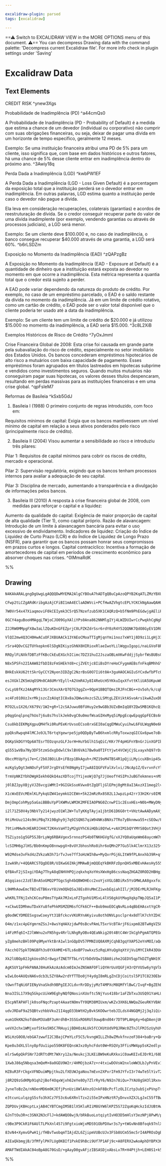 ```yaml
---

excalidraw-plugin: parsed
tags: [excalidraw]

---
```

==⚠  Switch to EXCALIDRAW VIEW in the MORE OPTIONS menu of this document. ⚠== You can decompress Drawing data with the command palette: 'Decompress current Excalidraw file'. For more info check in plugin settings under 'Saving'


# Excalidraw Data
## Text Elements
CREDIT RISK ^ynew3Xgs

 Probabilidade de Inadimplência (PD) ^a44cmQs0

A Probabilidade de Inadimplência (PD - Probability of Default) é a 
medida que estima a chance de um devedor (individual ou corporativo) 
não cumprir com suas obrigações financeiras, ou seja, deixar de pagar 
uma dívida em um horizonte de tempo específico, geralmente 12 meses.

Exemplo:
Se uma instituição financeira atribui uma PD de 5% para um cliente, 
isso significa que, com base em dados históricos e outros fatores, há 
uma chance de 5% desse cliente entrar em inadimplência dentro do 
próximo ano. ^3Awiy18q

Perda Dada a Inadimplência (LGD) ^kwbPW1EF

A Perda Dada a Inadimplência (LGD - Loss Given Default) é a 
porcentagem da exposição total que a instituição perderá se o 
devedor entrar em inadimplência. Em outras palavras, LGD estima 
quanto a instituição perde caso o devedor não pague a dívida.

Ela leva em consideração recuperações, colaterais (garantias) e 
acordos de reestruturação de dívida. Se o credor conseguir recuperar 
parte do valor de uma dívida inadimplente (por exemplo, vendendo 
garantias ou através de processos judiciais), a LGD será menor.

Exemplo:
Se um cliente deve $100.000 e, no caso de inadimplência, o banco 
consegue recuperar $40.000 através de uma garantia, a LGD será 
60%. ^b6rLSDZm

Exposição no Momento da Inadimplência (EAD) ^zQAPzgBz

A Exposição no Momento da Inadimplência (EAD - Exposure at Default) 
é a quantidade de dinheiro que a instituição estará exposta ao devedor 
no momento em que ocorre a inadimplência. Esta métrica representa a 
quantia total que o credor está sujeito a perder.

A EAD pode variar dependendo da natureza do produto de crédito. Por 
exemplo, no caso de um empréstimo parcelado, o EAD é o saldo restante
da dívida no momento da inadimplência. Já em um limite de crédito 
rotativo, como um cartão de crédito, o EAD pode ser o valor total 
disponível que o cliente poderia ter usado até a data da inadimplência.

Exemplo:
Se um cliente tem um limite de crédito de $20.000 e já utilizou $15.000 
no momento da inadimplência, a EAD seria $15.000. ^3c8L2XiB

Exemplos Históricos de Risco de Crédito ^7yOxJmml

Crise Financeira Global de 2008: Esta crise foi causada em grande parte pela subavaliação do risco de 
crédito, especialmente no setor imobiliário dos Estados Unidos. Os bancos concederam empréstimos 
hipotecários de alto risco a mutuários com baixa capacidade de pagamento. Esses empréstimos foram 
agrupados em títulos lastreados em hipotecas subprime e vendidos como investimentos seguros. Quando 
muitos mutuários não conseguiram pagar suas hipotecas, os valores desses títulos despencaram, resultando 
em perdas massivas para as instituições financeiras e em uma crise global. ^qpFsIeM7

Reformas de Basileia ^kSxb5GdJ

1. Basileia I (1988)
O primeiro conjunto de regras introduzido, com foco em:

Requisitos mínimos de capital: Exigia que os bancos mantivessem 
um nível mínimo de capital em relação a seus ativos ponderados 
pelo risco (principalmente risco de crédito).

2. Basileia II (2004)
Visou aumentar a sensibilidade ao risco e introduziu três pilares:

Pilar 1: Requisitos de capital mínimos para cobrir os riscos de 
crédito, mercado e operacional.

Pilar 2: Supervisão regulatória, exigindo que os bancos tenham 
processos internos para avaliar a adequação de seu capital.

Pilar 3: Disciplina de mercado, aumentando a transparência e a 
divulgação de informações pelos bancos.

3. Basileia III (2010)
A resposta à crise financeira global de 2008, com medidas para 
reforçar o capital e a liquidez:

Aumento da qualidade do capital: Exigência de maior proporção 
de capital de alta qualidade (Tier 1), como capital próprio.
Razão de alavancagem: Introdução de um limite à alavancagem 
bancária para evitar o uso excessivo de endividamento.
Indicadores de liquidez: Criação do Índice de Liquidez de Curto 
Prazo (LCR) e do Índice de Liquidez de Longo Prazo (NSFR), 
para garantir que os bancos possam honrar seus compromissos em
prazos curtos e longos.
Capital contracíclico: Incentiva a formação de amortecedores de 
capital em períodos de crescimento econômico para absorver 
choques nas crises. ^0lMmaRdK

%%
## Drawing
```compressed-json
N4KAkARALgngDgUwgLgAQQQDwMYEMA2AlgCYBOuA7hADTgQBuCpAzoQPYB2KqATLZMzYBXUtiRoIACyhQ4zZAHoFAc0JRJQgEYA6bGwC2CgF7N6hbEcK4OCtptbErHALRY8RMpWdx8Q1TdIEfARcZgRmBShcZQUebQBWbQBGGjoghH0EDihmbgBtcDBQMBLoeHF0KCwoVJLIRhZ2LjQkgGYAdn5ShtZOADlOMW4kgBZWnh4RgAYp1pGuyEIOYixu

CFwp2tLCZgARdKribgAzAjCFiBI1mA4EClaADWVci+PCfHwAZVhgtcEPLYCKCkNgAawQAHUSOpuHxCkCQeDvjBfhJ/lcLiC/JJbsxci0Lmw4LhsGoYMMZhdrMpUagphdMNxnEkeHNtABOeIANni7QAHOzWvEBVy4XUIOS0M52lMksl2iMeFyRjzWuyBUkLsxgWCEABhNj4NikNYAYiS7PaSWwPEBEE0JNByixywNRpNEmB1mYxMC2TtFGhkm4rS5

7W0Vr54x47XiaqmoviF0kCEIymk3C5rQ57Nzefzub5XK1CAQRzQ+b5fNm9PhEGdwjgAEliPjUHkALqvciZFvcDhCD6Y4TLXFtgdDuuaEfEACiwUy2TbnYuQjgxFwh2G7R41fac1aVfZxbrRA4oP7g/wFyN2HB5dQp3w5zrx04UE+hCMFXicotBYA9lXnfAAxXB9HeSVUCTOsqkwGoJD1AAlWddibAAVVAkKbT4AGk7XICh0OqNY7TgqAAEEiGUZp

0GCY4aguBooHMAgqLTWjoCJO09GyXAliYPs0Ana862NNMlgIYj4LWZDUIwrCcPwqkhCgNgkPCL8KmBIQEBvASAAlU3TBDUDlHh4kKABfLpilKWBEDWci7R6JpuD5To61c/pBgqLkPNaDoeFGC4lhWRkJFwFJQr2A4yxOM49LrK5IpGEZsH0ABFZhNled4vh+CoIHRI4tR1cEoWIGECTrbVEQQZFaWKw0MTrLF0zHYZCWJUlYApWtxWpWkBtKCLUG

ZJJRW0MMpgFX8w3aLlZQuKDnGFEZprjC0LPZKZdrSsr6rdY0zR4Y52QQNK7QdO8GyEV1DROz1yA4H1cD9Ri60DKrgzQcZswFS0eVlFURj5A66xTNMMzQVkS3ilorUW2UkniEbIDu5tW3yLtXx7BAhNQETh3u4hOuEq8LmnUn5wyLIchx1d103BGzJ3PcDyPTzxTPC8KcnHm2DvVmnxfcU32yT9v1hdGIAlqAwIg/AoO5+ySIkVAAAUQQdTR3hIXA

VlQI2mw4Q3CH0HwACuOFJXBUAACk13YAEoCMoaTTIgMjqnYmi1noz7xWY1j8D9zi1LgHj33425SEJ4mxNICSzfwT21i1nXcD1jxDYQY389N83LfwG27cd523ZUtSNNYaW0B0pKecM4yYbM5JLJKGzCjsyAHKK5ymKYXpaPidkxW6YemgGW2KgtdpLQXqZFVC5ZVki20Yv2YItzQUWm+2B8IFaCjAxgJI+QARztN4PkaoqSrtOrdUq6qzMO3V77+F

rSra4QOvCG2TUYkepkn6lSDgNIKiyzGhNX8HIRioxRlaeIwoYLilWqguIgopi/naLGVoF8RjoNKM/cEx0PToHNJaa0m8pyOjug9d0TkXpvQ+gGIM3A4x8gjCMWMsp2QX0mPg5MrdTIWkSIFPkMYlqRhGIIvk8MHwsh4LgqYkxRQXExi2ZcuNxb4wTpTP+pNyZEyMeKamyxaaLgZmgFcdY1wbl3mzXcUx9xjC5vpc8l4BalFvPeBKz4D6QHllLOei

RRQylFLNXkfDBTzFfKBcCkEuEXGchICimc7DZ31huI2JszaOBLmXKwFddjjSybrfWsBUBsGOKgfYpxBxQBdqgAAl6ge2AAdDgmRHAblQJfXSqBwgsX0Pbe22BJDWDEAXVAQh9AF0YMQY0jswqEDMMQIQBBalCFQHoUgcBjSbg2WwVpPSOAAGO2D7IWXAZOpB9kGFQMwbZzBamaGTsoXAABzgAr+ER8klZ6EHIMwaguyXkIAAFa4AhSsQgmB3pzOJ

N8x5PSFn22IAAW82fbDI8zFmSHEkYd8+cjZVEtjc8IiBsDYreHoCFygmAEBsfnFkqBMhhGYNoHpPTZyYAyD4NgyAemfHzpi1ASxtRqCEIQH51ygVmxBeQTpwJCCaDlYS+2zs5nxAAKSoF9PbBZ+yiD0z0qgHpOxBAvI4oQBl9shmWr0Ish0YQRmLLyWwd5kgdhQAAM/Jz0O8/OwgdTvNOGpQI4LUCSAAIdWoHOM/Z0zZ56sNSsPE+dsDmuyPnem5

BHkEskkU62ttSkrGyCCY2Nyen3IDZgC2NzrBsG0O7Ii6t0A+3guHAOCAGIuSYCxdwfbPTcQuLxKIAl44PkTuKcS/gpJdogJk7W2Sc4G3yYXQpFty3lyduU5wlSclEBqXUhpA7cDNNaR07pvSywG0GcM0ZFsJmppmeSiVXqEDLNWQ7dZmztn4EhQco55AWL0DOUmq5NzsB3IeU8xZrzQgfK+b8gFkbgViFBaECFwgoWwvhamJFjyjaouRRilNOK8W

esJXGklZK5mUqOSMn0CA6UMrYEyll+A2VmR4Jy8I4ReUcH5YKkuIqxXfvttKliUA5UKpuW8ZVOHVWbmTpqwg2qtblKNgao170TWLNzYQC1ELrV4huawGiDrWLPpdc891BavWGx9XG/1QbzDubDapEEkbNzGnCBChNSbJVTM/Rmgu2azVmfzSM6tyKS27uKRWrFhabkrKTQ2pt+gW0cDbXaa9NdNL10fIlLxCAjLQ3EdoCy1lbKwXKE5EiQ9GicGG

CvLyU8fKz24AqMYk13Gr3CmsXArQ7Q7G3ggZx+9QpH1BBQTQmsIRJFnCBG++Uv5oh/k/cqkJOE1XFGQhqhVv4AhJgAvEXUQEkjAS0SkdYhrQIZEyJIk1sx7XZCqHkx5AqoxWkyIUUxtBuN2qGfcLJ8GzA/uQx6lCICmjOhdK6VMGEumIBQlh3pfT0w4T9WE33tDEMXvycYswWQkMgFDEysJWhKOGMeWYu4LSy20djOxejSjHAMXO8xpQMemPnaUS

xc4Fz010UzJxrMkjszcZzAUqtIC8x8aJQWwsHxzcSZLLSMtgLZEViktASvoArs1kwAZuxDbvqLmW0uaXHYABkADirsO3pwkD2yi1FOKByHaQEdbEfdOQnXWKdsdBJ898ZARdkk05m4t/bK3Az7a273fbg9Lu3fV3UqV7SpBdKVeq7TloHcGs9ya45T0rXuvtdotMWW3kOAzyGC0X8H3hQKhG+vdAuARiTdijvEWFXkpH00FyUgjvPi7AAFr6E23f

M7O2Lu1X26/X679V/1W2+gR+l2cSAJuwu0BfUHuy2e9wGBb3UZxBmIqQ8YZQwSMB1KQhcQixLQtFyQRk0EnHf21jhINQlaDaNdOjjOIAZUKwrjv6BcN9G/KghtCyKjL+L+BDhaKIjVrCNWAzrDAvFaG4tIloliFjJLnjOBATFHmrgLjOELvzpAKLtYhLozA4szM4rLq4u4oeIrl4nzGYtHhAP4sPkEvrh+Lri0CeOLEkkrFBFTqbjJBklrIng0tb

p0qgGnqlpnq7hUo7j6u8s7hslkJek0vgC0u0mofWsaGIHxMyq5iMpgEcqwEpqgGpFECBs6moXJrKvKoqogKQCsKQImh6nWmvH+sWolsWosqWuniUrgNoKgLOIsuGmCoZvgLgPQGChClnmxmMvekMtYGpJ4a9PJopr4RbjmqEDcplr+mWKsrBoZsoMMlirigbKJvymkagMEPQPiiZpwA4Cys4YEPBn4RhsFk8mkVUOQDsI7GigUVYMwK0vnD0iSMa

Csu8kbIEKMgXgpuQM4fki0RuPEeKrUvsoECso8rxGEI0aCqgEMWuCyuihwL6FULWqgN0e6HMpKjRk+tESXBao7OBvYUKkaBCowGvMsCEbMdkPMZChpukW0usfnPckLIAu5tCkII4HbDsC7BCvbNkWEIEUJgVqQG0RwAKsCVJhwMcaaqZv8SsIwKgAACRJAzCg4zAjIQoFb7KVFzK/H7pWD4aoAOi2whGXEICNH5x3EjGPKMnTBslTBqrkD0AImfE

ppQksRwpqH4lMCJo9JLT6rtqYgewrpe5jp0QDpByTwB6hxmlcRRyToxwzqGICGx6pwe7oBrrKHJ424pb8n2wOzZHHq6F4ioAGFgnGHXqmG3oWFPFWH0zRAEoDJYCOE+E3KuE7IeGybFHeHOF+EBFBFhpJr0m1HhFeiRFSq+kZ5WDxGJG7JejvLEhpEZF4aoDZGvopo9L5HZAtoVkyoKaplGrlHcm2rVFhFEy+HRBNHGwHFxF8pkkdFdE9FPKvQkA

DGKpSkDGYYQp6ATEsrTEOzqnzGLFJorH+HuYbGlh1SqQiC/KKr7F4pHGFnYBnGrJinXGPIblFrZbvQvFZbvGrJGxfEzkVnFw+D/EOyAlYAUmglZBVpZY9KHmoYEZwnKmIlGoghiBWbvLomYlWDYm4mtnaEEmJqLjGiknkmSaipUnfqxZ0k1FMkskg4zAKmWpcl4C2pGx8lVmak3LCl6BJpvnDKfnIqylMXskoUqmAVqlGbQmal4lEU6lJr6mGlPa

qS551wVBa7Ny3DF5tzmSdxgDdwlC9xlBV6VA17Bw9a0TIFtYjwt4VCWjCjSLvayxhQ97rDxAD7TazYj7igpToBGCZQUSaxGDKAABCRgC+BUKID8u2sOB2BOR2pC+2O+zUK+4o7UB+12SVMeJ+UEjFECUCl+r2UoHixO3IxC/kPIwoHQ9OdYmCRY8og2y8rQsw3IdV/+R08Op050l0/eaOt0GOkB0A0B70eOcBh2qA0wXIxOC8YY8QPA48x4HkchN

ObccMtUpYyi7e+C/2bOJBOiLB+iFBzp1BkAguh+/MZ19oM4TBS4R1pQjiLMyicuXBnip4SwfBwuyuQsASe8vl3O74YSeu2uCsySys/WaSK6AqKZzhXJAAsgYPTJlqnpWbEY7LOBRNnm1MaQod2lDb2sHhIH7m1oHmHETZUKHuKOHk6VQYSF8nHu6RADDT6gOQjUjd2cbKjaBdxRjVjVXKpSVhpdwI3EXmIsMGXl3I1uKP3C1jJLZW5H9ODArb1q3

mzKgSyDgt3mNOsFyF5XFJrgDYsEfK0NgHyI7jwA8IQGFVFalXvlvi/JNcAp1Z/EvrvnFcYldkAt1HdqfmZI9oNJAsNCVeNIqBtFWGjLuItYgqgh1aUJgiqAkNMIKDtBMMFHISdsNcAbQmAYNRAd1c9DjmNbAV9JNdyOyMkOPJGGjGgseJgSXrwDgZtazFaOqHyKguosQY2IdZzt2CdXTcYqOJdfwddYweLvdb3awdLi9ZwQrpaLwarjeL9cIWLID

TrmVpNKIYbhDWgHIekh6QkQ4azXDTcojTYijeoWjQ7g7JjUeofY4SIPnJuBGTekmnes+nMXkl+sbEsFDDWpmb2SUQOaMu9ImsmT6lEJ0qOSWTBjcnlufXRh4ULMaIEEUTzbETWdqPbPoG0uqngLcQgPcsJnxDGV2RqS4WwG4Q5icc+TA6MkEUINCqmIUfbHmUwKSZkrfUamwEbN0cnMiisIgOCVlgMmbDsQgEYFijcsiVsoUUbM+W0o4GpPEZrKs

j0lBZJpyXBjyVJZ6vcgiWMtI+9GIGkSsoKVwx0tZgQFljGlEPmj0gMt8aI3AxzXI1meg2lvEQAFJgOLKmpEAQS/k5qkCKNqAhEghRCQbcZIY3I0k/l3nBOhNqTmNY3cNGwEknH/mPLpkgYOM7BHIcC4pBDUNwZ5ovFHIBGlKTHzLMBuZqrv1OJYruN24YNzkUXCpUXUkmZlP5yUr0YBNqDf0KNKPVFMmqLykjKoDQqJqqT6ykp7LMmJDMWwOcquM

X1cWxEEVcMEmlKLPykqUZW41eymkU2CEWn+5k22mRzRx8S02L1JwpzLp42rr33H2Krs0IMDIaF+l8130s2vKoPP2NKRlmE9Lv1kNbrf2OAcB/03IANeH9nOEgOEngNYNQNLIwMXIuMIMEpIMHKAsgUtOeMJFos4N4P2yBBENhAkN5HbKyUUNUNIOnF0PagMNMNhNqFsMklzmcOpMVP5x8NWBkaEOwWwUX1iOP2SOvEyNqVzLDNhMqNqO3ASbCpaP

DmjOmpCohMyp5aGaiBBBuYpPlKWMvLWM3K2MFEIAOPNG0ZcnwPI1c2EsxHEs+N0b+MWyDNyshMjNJoRMnJQbbkGCxMmbxOjPyvJMnFcP8tQqPI3JZMMs7J5M+icBFPuHDKlNxblM8NMBVNMA1N1ObgNObhNNOuaHVltMqtGidM0W0nxZ9PuuBNDPesctGyMnjPLP5zTPzIsREDzMMVLPslYurOfPNPOt2xbOpM7P2x7PMUHOlDFbqXiHlYiEfU6X

i2l71ZS0V4y3NbV7y214jwyzO1Wl2W+TuTyKKgTAyja1jbtD61D6G0rt+VHztAwAADymAXj+g+g+AttbtaVrULtFUk1E8CIrtMV52gHNB2Ipix7uVvt+VAd87QdL2dYsC+CiQqCsusus0go/kJuUEwUcoxCvIsYyd0woY8VWdyOfVudToQ1BdUBRd7CE1iVqAgU4YYwx4loSo3IFk9d61cdAgW1Ms48lOHiXda4Pd7YXOISvO9zGVtBw931N1NM4

9tiMnUuz124s9HiPBq7X19Bghy9j7q9ISQNS7qiW94NKsBNXs7TRo7yBknmwa55+cSEOw/FRseozbak7uJpdntpJNtelzpz1zDptzccp19Njz8ezzDn7mzn2oXmIacyHnzAXn+cPnSTbARWaltcS7otq7VW677cqM5exlleA8FlJ7it0EcYKtzeZ7u9vILJ8Ykh2wa8OtuAfI97M2K9wSlwR8l8cAIEzATYCA8Nd7eUi+EHy+UHYHwHbHoHxUKV/

79tinMHw9cHEARICH4CT2KHxVaHTIyM2gUYhC6iHQbi8QYwL+vAXIM1bQYYMYS8Qot3VHjHiO88OdA19H+dzChdr0MBlpkA8BG+7d4YOC+4h4k0f2iikMpXLIssYQMu0i7d20rVknpBD1cn/dCn0HQ92VI9VMt16nZB4oT17Br1c9JuKuV1S9GugSZncsFnG9HX5nBuNnqSsEK6PnOw+cIE2GqYqqzuRoDoIGRsqis0aAs4aLz5Avj4bA2meAQgt

TSZiyzo1g5GP5SJBrLyWg6RBAVgex5rnnozPS4b0TNKHGVgfG/xXJYQ0aUqeWm68aycmW7mcvUQaxqAAAqhwCQD6vEW++8nxe5rxGIAEeBHo9q4Y+8j0n6kclUNgO7+wGhQQIUcnBlz2foNeWnxH05vxEityaAl/SitEBQd2Zg9yrHwY82pGscosssc6GuG5qGoslANigpo550aEMCCEL7wSkn5Qxxqhq8poPchbAWm8bBUH+8q6jcksIwDq8je8

lcSIMH6gJlHS/Bb0nKmpO8nnwpgX+8vUYJbhoshRo8ihr6oQMn2P7Gu5lk4ClmrX13z325+xrbEZvoBCjGs0m14hECUeZVDOMjxAbJUMxqTpO8gRaKZMMSqT9LhlDRusU0CvD1DSGyT4A5251I5qREC6nNgulla0qOjC5U1SgNNKLgPQXQM03SfPbPoL2F64ZQy4vHZFLxmB8hZe8vBgUrxV7Xp1eS5LXmvD1blN9eE/I3kQFvKe9bi5vOZJb187

W92Mdse3vFkd4zZVkzaN3h71rTvJve7ff3oHzWIh8w+MyQvrPGj6LItW9fPLAnxhb39R+qfD3hn1MJm8c+ahY/kIFP5IYhSxfSZLgDL55wK+3yc+jX0BRWCdW7mN8D2BPKt9iQQ/Tvt30HDuY0idUQfj5iJT2CU+4/LQFP0yCTMwS/SQvrq2X7tk1+UKRov5niI78gBSaPPmEyP758nB45ODH0XFJypoh1/A3qhhH5ZCn+7yF/oiWzTvIP+SQwYU

IzwA9h/+4QQARCSTQgDE8R/UIKwG6INkjMMAwBjmQQEqYkBKRFzDpnQH5xMBEvHAesHy555meg3M8CVywIbsDKRlIoFVzWA84tqhEf3IezQB3cD208ZrmZA4LTUYwrlLrmNnZB9cfKT7Q+GsHZBhVfAUIrxscCECzg+QfQJIEYBGC7AvG0KXkKDzlhbZ1uHtIDglTfgrcTsdtfEdBy9pH5Sge3XqIh3PxHc0AV+KUIxTiDCgsw8iFkGqELD3dmQi

QfBAvF2jSIxgiYDAg7ThyA8qENHVHPQjzqkxhqXoYHsXWxHg86cssNaqZHGAZ0ROD2HBHgi7x1h2cFPbnPJwZ6D0yYynIzmPTpgT1NOU9bTojF07cF56BnAnj9SZ7/VwRkAI5EsA04FA6gYAX0X6PRglApg8IMALJ39GhiwAzIaaI91jFxjHuCofjpGLlDxjUxYYRUAZRKDhiAxdQZwDNTTHxjExVOEoDwkChljyx5Yq0KGOzGRjmQ+YgsbGMTEL

ASgqiasc2JzElBnASoGMQ2PTGgcSgh4bQBWOHEcc2xoYjsVGLGBDiRx5YsGMWLAA8gxxfoicXmNLEziyxYMZsWAGPA9iGxCoJcXUBXFVhpx64uYAjz9FgBKcB4koCuJ3G9iExf+P0aMBTH3j9xfomsReOZC4J5SzFX8TMHexbiPsJ408e0GvERjPx72NcaeM3HJjjxp4ssaBPfHtjaxlOH8X+OYoATIx0vMCSuLaBiV0Jv4uDi2Pey7iCxb4uoB+

L9HMhAowEmcTBIvETB6xvY8iVmOQkQSaJ8Es8VuMmCZiwxbEqiahIIl/jMJDErMLRJHFKgcJKE9tkJIwlESwAMYXiZRNzHvYB2sklGNxKjDiThxkkpCeOJQmzRtJFY+iX6MWovjmJIwKSZ+PVBGTZx54v0a1XMl7jLJek5cbWN2hoSCJIkhyYZM4m6SKJ/E3MdWE8noTvJdQQhE5LIkuSAp+kz8TKBCnCT5JhCJSYFM7HwJ7x6YrcYQiYnOSrJVE

whKRLTFNjIxhCKCeuP8msTYpAk7MJxLnFZTgohU1MSxL4lVS6gkUtMagXqkpTWpJQSaI1PjGdSSpm7GKW5IvEFSMpg0saayFslliKpLU0aX6MToTSAcJUvqRlOanKSSgS0LKSRPWnRTKpC0uoP5BmmBQlQWU3yfBLmmbSwAsYc6TlKil5S6gi0fqXGIWrnTuph0koPyBOnjAOeA42YD9KumpSwA7dbiTZL8lchHpJQQRC9NjFvSsJnIKGduPukdT

+xCkwUIDMhmuTDxkYu8fePhkMSMZEM6sfCFk6CF++Bob9moEOCqNvRLo4qBbEHAsxtYgCR+iLQLyDcqWALcIDjAq4PCd2ZlOWJsU8BUBGuXCOQk3nspcIiwYMOYGdOShAjIoFEUEQN3mxrAuQuwTWG+wogjA32mUQhOhAACa2AdkAZFIAnwkgb7eGn+zm7u10qyVeqOvlhDxVSR9s86v/Cyre1bsNIg7oHSKoMiQ6zgceDNT4QLVDwsoXcFWAI6w

g0odWCYDMEESxgswCoeyYt31BfckcvVKURYnAKyivu8othONVLpsclpr4x8dTlK7chYZD43AmzHbrVgowF8bHtJ3sTHVew1AwnmaOJ4qdLRNiQ0ZACp4y4aeenJ0dpUM4CEhCpnTmcr2tEdiJxQYsACGOxk3iSpgM3kPOPalNSMxSMlkluJRlbzhpB0nGReLWlly0ZLJJGQ1L2nnyPpx80yWVJnEWRU5LYpeSNLvnhSapl0v6QpM/nQT26SMwcRD

O4m/z1xc4pGYgmrmZSsJ+8wsYqHAXzjdwP0sBcvPAmLT5xrVcBTArjF6ixpm82BTwHgVZSQFdE/+SgonEQK9pRCpBaQrfkryxpWCxseXIHEMKHxACheVONqk0Kj5dC0ycQoknCgtxaMHeQ/P4XPywAcYahbfJ4VtT5xVcvaTvL4U6SBFkYuRWXJ3l4LsFXWC8aoosk7yF5Oi3KWQuTH6KWF6YkmbQvJnahKZgTGmTPNMgqdWAefXcizLxBsyG4HM

i4FzMfq6I+ZJlWWnu2xFN5hgv4RrlLNhgRyOBv4QEaNkig20t4BtC4WrIkCghPgmATQPEGdzEAvGNspqBtwdmO1luLsvEW7IgCZVYOPtH2WfkKrB0TuHwlkOd1aqEIyOSoBMRzwlBMgNExOdRLmFmiTBQwFkYkQAQzmSj+q0o/7nnPFEjVmORc8UMqMRg8Isw6oaJEtFu7+RU5UgUrhtWOxaizIYYLMKyCIL6iDqHOG0W3MoL0yLq3ci0WTytE+i

yZg8mehzBHl09Pq9MyeYktBrA1wl1nGQpDV57PMNIUQ8AXMjCqhB3gqYXAP52eYnMOI/aQdKTRtJkD7SYeR0lQPpmuknmXsQFcaGBVGxQVrAYIFYDy5C1CuHi4rrpVqzlct2lXAWdV33bED3hU1RaKEp+HYcwYuCRBNEvcq4A9QKsqeUkvQBTB8A8NcZEhGIDKRXwuI22QB1/gEinZsMIpdKryXuytuxPHbtSPuz+06R/sukCHUVByhcE32cGKok

FAcchO7SpkTDNGBFh3s0YXkHME+6TLs6oBP7owkxz5zRqLHYuQgXqXtVjVu1MYCIkR43DUA/kFHjsokTHhVEqMdZQaNx5Cz8eJozbkT3HDXK1Oty/uRAAeU6cnljol5d4iTV+ITOHyqQuvTnhtL5Y29WQnZzWByhUA+K8FaUibCOwLQVYF2D0jfboVp+oKFoRwHRKc0LyWvWAdWh4ZCBLAZjbwW+H4oZAqKPSDSEMh2D1DOU2KQPjYLlb+C1ABAW

Xk2lUBOp02JgkUosOhIr8wgzfZNETFTbLrV1YbDdVQwJSBA0izhe2GEDV5qpTkDZTgNH1971oggrg/ihBWTgVpGy/GbPpl1OI5cXYpJOIPWrBWErU8zah2NLxGDtqOAAANR2DIUFk8ZR5M+qyCsBN05fXAH+upQVkdQWySwHsmBBWwGy7wMavIDnKaxaNjyJIGgHnVypWAh/ddXAE3UgZ9AK6hvnq0mR2BEM7mUDW5wEoKCIUmQUQHUzDQjFSQnA

AgKSUY1pFHkPANAJ8HuKkAzAzAdcm0ImJeZNSWAFOFliQYHrUuVQGFjH3rQYVUSw6yYgVlWHqZ3iQrNQnnHyJ7F84L60vjxuU1Mb2OaAXYJ53v5nh0sQmGTROuvQ2Iah9sAub6HRpP0iyGyQcN8k80VkgVoxBsr+vM3B85y2YGDQSohXqEmwCG6NVMBQ2ZIY0jhSBgAAPTiivbYSqnthHC2B+caXoom8F9IDYTm+9IECiE/JkU2jbjXerUJEAF1K

wIwLOo4AUQsNA6vdcb3L5ZY8Aw2rdYfTTDo0jY4ydgI8mRLgZnCDjCoitsl5P1TC823OEbAdjoQzMzGnEjEx81UMG0U/NtHOtwBGAEmnSJsjMgTL6A0ApsMjUIDS0NtPWdWggEbx/62Ek0fFNPqwzWG/pN1sbGptShwCAJTkcyOfnihCE9JTYmJNzDGjmRja5UE2tAPzykGvEAAs8sHMDf1HchAcbRIzmR6gRAhRHpNrFe03IAyyEY8llgp2Ylqd

tOwnfTqNi6FIENyVnaSkdh9BPgIEJCLdvrRrDDyjyMzT4MPXcM8QMfYlBwC/IvqF+BgZEhBCwqeobNbOhfkzp8ydFOAygXLRwD1C3qdkU6cgHSlMx6Bfts8Y9e+gy1pbwIxoFPiWVf5LEf+R2ujH4WxQ8NxNtDDLtP05ocZOAAAF4gj8VoB2cQQNprzaW9iUzqM/qhgOE8ooVxzAgbCuJrnMEVpAgvZTWRXU1UVkedFbQMxW1r4iDauDeoRbVt0U

Nna3ISL17X9q5GkpcUikW9EghyNQfQNosinXUoftc5NjYus418br1aFZbTxu3USQ91YaHLUesgyAICUVGC9YwF438bdW8jW3SBnvUGsn1UKV9f63cwFMv17mH9UaBkFuCANSwUkMBv+JiavWEGqDfXtg1FaStjsJDShvQ2CA9kUW7DWoWpb4bckgQojffunWkaB9Y6wgJRtIDUajUTG8IFNpU3IoWNWEBAAuo41h7D9V6gTdAL0CfIbiom83mhXk

E5cpNTAPAFljk0soFNqcPzapt4AaatNOmvTY0QM38MIUxm/wKZv3XK6LNWQaZGeuRKYVBA9mpgI5sE2dIXNyKCZCsA83vbvN8+twqweRStBAtwWnwJJDmTSb6D0TEA3xFmGxbPVCWmMo4HoApbSdnFDgB7oQGIBe+4fHlHlq/2Fam1v+xDbKHK09JKtNKCBvbDq0HDEBTW1AC1uO28AOBw+oTP0igFrCekfW40ANoR0aGdkiWgnauUm08tZtbjD+

udvJRDaF9a25QBtvzhbbVku21I4qgO33bWtH2yBvkSKOOwrtebJILdsX4NGQMj2j3qJiQivb3toO7ouDpnWX1/tgOxZAMxeIg7PtYxs9VDv4byG4dUQBHWryR1SHUdRsdHQbEx0cBsdrEc4n7s6L86cjxO/hqb1QA86qdcyGnXTqMAM7TdSaMXezsdyc7Jm3OynbMiF1nGJtdxi3aLvIDi6HYku6XbLqeLy6ZKLERXcIbcOq7amRKTgFroQCvrXU

eum1OkKN2koTdAeM3UaBF3uHrdhB+3SSGxRO6RUl9awpBnd04r7DT9PLAHg4y+6qDAenjUHqYAh7fe8jGNKSBxa8Q493meQ0nuNANABK6e3SJnoX4MCc9OeArmVi0p+IW4Ia/Sr4seESBnhZYV4WLJaBJiGV3wvrGgC5CjAYenILld112B8qS1EIiQAAH0QISQBAL+F2Bcg/eygT4JrGhS7AKAb7ECKCDxCawclsVEpSdnlW8BFVuSskSqopE5Vd

ueVX2chx1WMjxofStko5N5C7RHuyijBDHOzALUk5fCCKUtUdVPQJRWc0ZTnJlFMJSzUyhUV6tmVl1Y5aUZsy2ebNtK1RsIY08kHew9nezPZ2uYKDjDjwBQ5c+sMcszU85E1JPU0XQQEK9zmCk9SnmwSHkOj3qY8t5cWvdEs8vRs8nqYvK3GvzuFqCuoHEDTpnnzz2HJXMGPAXE5Wzd5g8FuOjF9nnzLJeuUjJ4RVhPzX5z84IiYVRjFFFYiyLGAU

WSLHzG0O8/ebGA7zwwfI2C3BajCPmYLcF5C5/kvngWILLZh8wZMvkfnvzeF384+baBry+QACgC3ZPnF1jIFqBABUheQuwWELtYhqS+b7OzQsZtC48yUA4XwS6pjFsi7NOFCYLIFOCqid2OWlSKOL4iv8MxZ7OEJHzGCoxdosw6oJlLKl1BI9zkvoWMLaUOYEjOFDnc8L35gi7WMHEGW8LSMsSZwootcXTxQMvc9e1rHwJpLPZ1i0jP3DULHzqCBI

Kpe8u3dXLSlny8pfUu1ipo550K8FEQnsWJxz0yhcFdot0W+RSQVy3FfisMW4pp5sK2edlyuXcLplo8PJOlDJX4riVhS36L5BSWnLe0R89IjjkZWJgWVkq3UHBi3mtLYwP884GPG5Wvz750xcJdzFEyv5SM3aI+ZsmdXPzg19K7VfCuEXvxAV1S/tPmnvzoZ/l2a0FYgkkSnLLldkINZyu5XBEhF1GF5dmuIE9FfFwKCZJUmtiGrvU3edJNMVZh1F

mlrSw6pQkFSNr72dRTtdMt7WXry12a/Neukcj3LKEiBW9eKuRXkxiC0awKEIvEJDrR1/68DLaCnWuJwNiuoBAAgKLCryF1KwJNu7NWnrCNvc6MAmu1XZchFvS1DZItXXLxpciyYRYssDXqbqMcq05fptY3kLYNo8xONRjs36LQnTsbLkesYWdLTNhm3/MIvfTKbO8sMBGHit8icbKkrScTKZs7garpNq81GIvi83YLnNha9It6nRWy5hF8eGrYyv

1XwbJ86q5Nbqsa3mQeM+8a0GEU9W2r/4HMOjbzA7z+r4txiwDOVsW2nxloWW3LbJyPnVEv1gK4Tc+kKT1EptsK2TZ9va2Erl8txEHblsK3OxqiT66ZcvlEXOFodvaG7fdtbXqbwULO/hdDvrW3rl8yYPjeFttXgoyN2y1HdZDI3zrGdi+PpdGuXyTLo1oCIxaYtV2S71l0BWIq7ETBY7oV821zawl8JU7KV/m1GImBC2ILIt/2yeYWoT2LzttiYO

HZ8uR3FrCkgxVFNDuiWMpjtku2LfXEUWJgaNou7mEvn2XPxrIFm9JYfvI3r74wTe5lYivT2GJjVGK0/Y4mM217LYonC1e0v122Q4D1q2wpJu1XQ7QoOG39bYXO2EHd18+yA7AARTuzG1hB4nfwS63rpyUpBz5dWsiWe7Xd6m+TlDsg3B7mD8YMvbvO8gaHcDuOz/b1sSX/sOD1m4xabPgPV7v9hyaGCEv13YbR15S/vf1tYPaHuD3h7ve8uSPOHY

j8R2Q9zGdKMp91qh2jBof4OqxWjxh62eYe8Oy7ZlrRyY6/N92n78iQu+7YAU8gSH3l1Rxncct0PBH4Ux+yJZccbWaLBjls0Y6fsb3rb4VgBWVe4fSXQ7gT621PY4cTjDw+D0exZEbtsW3HA4wO8HfwQJO8b0DgRzE8jHTB5HKlpx4vayf8PFH5Cyu7I4Ce+PmzOT66THQceqWinXYkpy1dqfAzL2X9s8xE+qcQPwFp9um4xZacE3wFr1t6909rsr

2yneToBzZe/nNOenMD6m0KJEfjPsnUzi8WlAXnzOJnkF8BcPcflzOLICztp3ubSjxPVnpT+BQs/8eePjn6ztBeY5/MXPWn9zuoCqCScROCnKl155xce4rPBnXziR+AqtBhPmLET9B8C8BfchDnR9gsRg5SdgA+Ejzo8BE90fgL26DTwpzC+RdVhwFQ1wZ7fbvt4vznjFrs6Dd0u+2v5odsl649yfaKU76T/kNS5fvMXdLFTnh0/ZpfePqbqBTF8p

e3tcunLulqzgS5sfo3hXCz7F53c6u6XRnlTzx2i55eIPxHNztR7yDnvxXZXJLgJxC55fTBwXkCzR5g9u4suXzBrjR/C7pd+jburDsK+a7Pu6X9nM4z53y6Bd6vJXLrlV75fdc7PWzMLqF964omkybwFMgwDYrLC0z/QhagQIzOcUxpuZ7MwvHWC8UxpeZ1K/mfZF3boBNTIst4XV25AsrDTMR5OqGFmCjm3K3XWcFaa3ODd/KGAKAKCFBBsADIXj

ZQPDUvjKBHcptLxjAB4CYBTCmgIM5B1lX5KluRIiM8GYW6lKPZ5S72ZqoKqHckzIdJUBtHwR8JjT6oK0CyG5GJ0+EfShamsoTBAwSzCOTOSjgrMi5c51ZhHHFsVH44ECdzgTqZHsdevRzqPB8O8+XgTBDwzck5a3KNFTmVOly1NXOZuV9z412a+0bmrXNKmC1059XH9WXbbm7Fy4PcwvMPNWu2poL58zEjEUYfrptrre/HZPnYeWLb5pZ768wufC

GJnTtOu3R+c3SNX2N3cFlJ+kdAWQO8wj9/bRkBuoLotqiytIvHO3D5mHlsY3ezNPj8PwM/pw2MmmSeH7TH+CwvYvlUOF59SoJ7uHEuxOuPadYj0+ORvseAFUL6j0+N4+WuiHOLoyyfPifmf2nHzrCaa7I/JPRPiLx91hJ090etPeT0xXJ5PMLPiE7D66V4+kusXNJ0rr66MFleYydppH3sy5b1eUeanf5z+xp64UuehnddqhZxI6COvEvEDrKf5+

c9Be3P9CkR1F6AUlTLPkXnl457i9FgtxioWjxMDS91ObPDXwr3s7y+tWGvNn8Bfoqk97nlX4jkz3UGC/MX4v9D2r85fq8qKOvJdtr7N668qg0LXXrC4pddfHWS7U3lyjN+0XO3k7gi3r0zaq9/n1XjLqMNBcU983DvV3+W7Z6JvGeF7FN3u9V8wfsvxvu3v0YK4+9FfgZ8Tlj5GJCtBOWvwM4z4tT3kGfAvwM8T7dMB9zfMHHn8K3p6Onw+EXiPy

83vN4+XymvGPwH1j/fHBvTwobqmTIAjd2L6ZjipmVUBcUJv3FSb8UCm55mc5rI4APROsDgBwBvgLMbgHZGgAphMgAcLAl0AYBmYKAoKqs+6qdXHBpfMvrYBAHgykAPoTYSlN8C6pOrHTGvpAML4V9K/KU4v8Zde+xx1mZlkAHX/TGV8ZAhes3SM/bPl8iBdfGQVXwUvHeFA7fiv83yr7W5KqyRbvh3/oCQgzvtu2v+3x74yBvt4zVS132b+yAW/9

AIEaQkbmgjB/3fMfylPH7LUg0KBIf1PxkE9hBci9Uf7P1AFj9c+A8FERX2wAoAphDYBPX36H/0Czhlg5fkEFX8H5jYK/oswvyn+L+Upm/lf9CFm+nekw5fGXEEB8AeDcAVQqsYqM+UND4BDZhOcMNhxWrC/SUBgHn15AIC6RhgfMuvzn/99KdieQ/5YHL+dAkAvlMR4X2f+IDfBCGPPUoNf8RorBG/2cYIPytd/X/ICJlMKoaCPikBlADoIhpk2v

AMAFTWdIAkAC04oBpA8G70GsD/+gAayD0gvAFjzIBSASDjxAbsLv7R+H4Ptjh+LEH0S1+k5pkAaQa8IBrKAG/uKBZAr/qzBFc1NEQBRwdPoNxmwAvowGEgqkFcKJuCALv52ATDNgA5AnwGbBwAT/ggAv+mgG/7Wm6wHwGGE6EGwCGgFAZm6CyYQMEBSBHWJOhq8akPoAD+ZlCpzvKNbiG7agFEFIGMAMgXIFXULPoZT8AOIsEBtgwAFZAgAVkEAA
```
%%